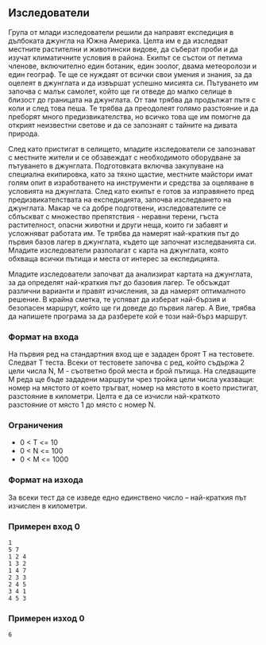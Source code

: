 ## Изследователи

Група от млади изследователи решили да направят експедиция в дълбоката джунгла на Южна Америка. Целта им е да изследват местните растителни и животински видове, да съберат проби и да изучат климатичните условия в района. Екипът се състои от петима членове, включително един ботаник, един зоолог, двама метеоролози и един географ. Те ще се нуждаят от всички свои умения и знания, за да оцелеят в джунглата и да извършат успешно мисията си. Пътуването им започва с малък самолет, който ще ги отведе до малко селище в близост до границата на джунглата. От там трябва да продължат пътя с коли и след това пеша. Те трябва да преодолеят голямо разстояние и да преборят много предизвикателства, но всичко това ще им помогне да открият неизвестни светове и да се запознаят с тайните на дивата природа.

След като пристигат в селището, младите изследователи се запознават с местните жители и се обзавеждат с необходимото оборудване за пътуването в джунглата. Подготовката включва закупуване на специална екипировка, като за тяхно щастие, местните майстори имат голям опит в изработването на инструменти и средства за оцеляване в условията на джунглата. След като екипът е готов за изправянето пред предизвикателствата на експедицията, започва изследването на джунглата. Макар че са добре подготвени, изследователите се сблъскват с множество препятствия - неравни терени, гъста растителност, опасни животни и други неща, които ги забавят и усложняват работата им. Те трябва да намерят най-краткия път до първия базов лагер в джунглата, където ще започнат изследванията си. Младите изследователи разполагат с карта на джунглата, която обхваща всички пътища и места от интерес за експедицията.

Младите изследователи започват да анализират картата на джунглата, за да определят най-краткия път до базовия лагер. Те обсъждат различни варианти и правят изчисления, за да намерят оптималното решение. В крайна сметка, те успяват да изберат най-бързия и безопасен маршрут, който ще ги доведе до първия лагер. А Вие, трябва да напишете програма за да разберете кой е този най-бърз маршрут.


### Формат на входа

На първия ред на стандартния вход ще е зададен броят Т на тестовете. Следват Т теста. Всеки от тестовете започва с ред, който съдържа 2 цели числа N, M - съответно брой места и брой пътища. На следващите М реда ще бъде зададени маршрути чрез тройка цели числа указващи: номер на мястото от което тръгват, номер на мястото в което пристигат, разстояние в километри. Целта е да се изчисли най-краткото разстояние от място 1 до място с номер N.

### Ограничения

- 0 < T <= 10
- 0 < N <= 100
- 0 < М <= 1000


### Формат на изхода

За всеки тест да се изведе едно единствено число – най-краткия път изчислен в километри. 

### Примерен вход 0

```
1
5 7
1 2 4
1 3 2
1 4 7
2 3 3
2 4 5
3 4 1
4 5 3
```

### Примерен изход 0

```
6 
```
